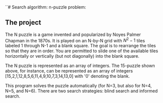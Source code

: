 ``# Search algorithm: n-puzzle problem:


## The project

The N puzzle is a game invented and popularized by Noyes Palmer Chapman in the 1870s. It is played
on an N-by-N grid with $N^2 - 1$ tiles labeled 1 through N-1 and a blank square. The goal is to
rearrange the tiles so that they are in order. You are permitted to slide one of the available
tiles horizontally or vertically (but not diagonally) into the blank square.

The N puzzle is represented as an array of integers. The 15-puzzle shown above, for
instance, can be represented as an array of integers [15,2,1,12,8,5,6,11,4,9,10,7,3,14,13,0] with
'0' denoting the blank.

This program solves the puzzle automatically (for N=3, but also for N=4, N=5, and N=6).
There are two search strategies: blind search and informed search.

